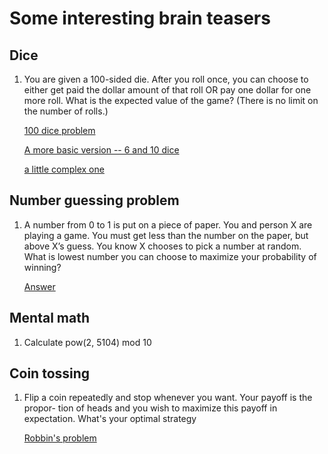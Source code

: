 # Some interesting brain teasers

## Dice

1. You are given a 100-sided die. After you roll once, you can choose to either get paid the dollar amount of that roll OR pay one dollar for one more roll. What is the expected value of the game? (There is no limit on the number of rolls.)

    [100 dice problem](https://math.stackexchange.com/questions/465651/expected-value-of-game-involving-100-sided-die/465668)

    [A more basic version -- 6 and 10 dice](https://math.stackexchange.com/questions/468322/expected-value-of-sum-of-dice-roll-one-6-side-and-one-10-side-dice?noredirect=1&lq=1)

    [a little complex one](https://math.stackexchange.com/questions/2487975/30-sided-die-and-20-sided-die?rq=1)

## Number guessing problem

1. A number from 0 to 1 is put on a piece of paper. You and person X are playing a game. You must get less than the number on the paper, but above X’s guess. You know X chooses to pick a number at random. What is lowest number you can choose to maximize your probability of winning?

    [Answer](https://math.stackexchange.com/questions/3535094/maximum-probability-to-win-a-number-guessing-game)

## Mental math

1. Calculate pow(2, 5104) mod 10

## Coin tossing

1. Flip a coin repeatedly and stop whenever you want. Your payoff is the propor- tion of heads and you wish to maximize this payoff in expectation. What's your optimal strategy

    [Robbin's problem](https://en.wikipedia.org/wiki/Robbins%27_problem)